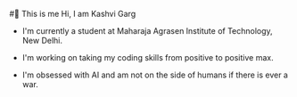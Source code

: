 #🚀 This is me
Hi, I am Kashvi Garg

- I'm currently a student at Maharaja Agrasen Institute of Technology, New Delhi.

- I'm working on taking my coding skills from positive to positive max.
 
- I'm obsessed with AI and am not on the side of humans if there is ever a war. 

